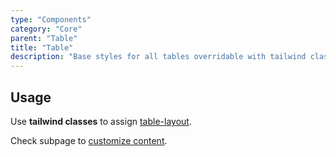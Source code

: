 ```yaml
---
type: "Components"
category: "Core"
parent: "Table"
title: "Table"
description: "Base styles for all tables overridable with tailwind classes."
---
```


## Usage

<demo>
  <demoinline src="demos/components/core/table/usage">
  </demoinline>
</demo>

Use **tailwind classes** to assign [table-layout](https://tailwindcss.com/docs/table-layout).

<demo>
  <demoinline src="demos/components/core/table/usage-fixed">
  </demoinline>
</demo>

Check subpage to [customize content](/components/core/table/content).
